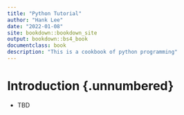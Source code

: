 ```yaml
--- 
title: "Python Tutorial"
author: "Hank Lee"
date: "2022-01-08"
site: bookdown::bookdown_site
output: bookdown::bs4_book
documentclass: book
description: "This is a cookbook of python programming"
---
```


# Introduction {.unnumbered}

* TBD   

